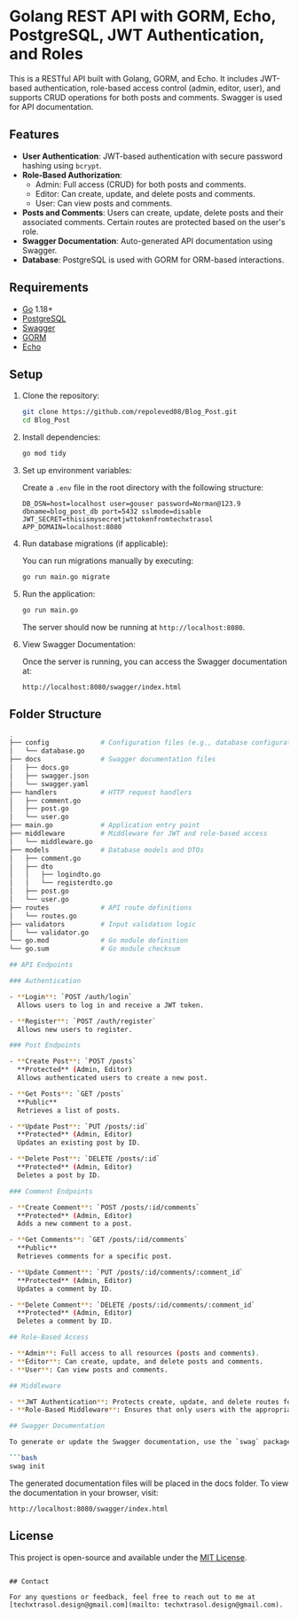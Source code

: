 # Golang REST API with GORM, Echo, PostgreSQL, JWT Authentication, and Roles

This is a RESTful API built with Golang, GORM, and Echo. It includes JWT-based authentication, role-based access control (admin, editor, user), and supports CRUD operations for both posts and comments. Swagger is used for API documentation.

## Features

- **User Authentication**: JWT-based authentication with secure password hashing using `bcrypt`.
- **Role-Based Authorization**:
  - Admin: Full access (CRUD) for both posts and comments.
  - Editor: Can create, update, and delete posts and comments.
  - User: Can view posts and comments.
- **Posts and Comments**: Users can create, update, delete posts and their associated comments. Certain routes are protected based on the user's role.
- **Swagger Documentation**: Auto-generated API documentation using Swagger.
- **Database**: PostgreSQL is used with GORM for ORM-based interactions.

## Requirements

- [Go](https://golang.org/dl/) 1.18+
- [PostgreSQL](https://www.postgresql.org/download/)
- [Swagger](https://swagger.io/)
- [GORM](https://gorm.io/)
- [Echo](https://echo.labstack.com/)

## Setup

1. Clone the repository:

    ```bash
    git clone https://github.com/repoleved08/Blog_Post.git
    cd Blog_Post
    ```

2. Install dependencies:

    ```bash
    go mod tidy
    ```

3. Set up environment variables:

    Create a `.env` file in the root directory with the following structure:

    ```env
    DB_DSN=host=localhost user=gouser password=Norman@123.9 dbname=blog_post_db port=5432 sslmode=disable
    JWT_SECRET=thisismysecretjwttokenfromtechxtrasol
    APP_DOMAIN=localhost:8080
    ```

4. Run database migrations (if applicable):

    You can run migrations manually by executing:

    ```bash
    go run main.go migrate
    ```

5. Run the application:

    ```bash
    go run main.go
    ```

    The server should now be running at `http://localhost:8080`.

6. View Swagger Documentation:

    Once the server is running, you can access the Swagger documentation at:

    ```
    http://localhost:8080/swagger/index.html
    ```

## Folder Structure

```bash
.
├── config             # Configuration files (e.g., database configuration)
│   └── database.go
├── docs               # Swagger documentation files
│   ├── docs.go
│   ├── swagger.json
│   └── swagger.yaml
├── handlers           # HTTP request handlers
│   ├── comment.go
│   ├── post.go
│   └── user.go
├── main.go            # Application entry point
├── middleware         # Middleware for JWT and role-based access
│   └── middleware.go
├── models             # Database models and DTOs
│   ├── comment.go
│   ├── dto
│   │   ├── logindto.go
│   │   └── registerdto.go
│   ├── post.go
│   └── user.go
├── routes             # API route definitions
│   └── routes.go
├── validators         # Input validation logic
│   └── validator.go
└── go.mod             # Go module definition
└── go.sum             # Go module checksum

## API Endpoints

### Authentication

- **Login**: `POST /auth/login`  
  Allows users to log in and receive a JWT token.

- **Register**: `POST /auth/register`  
  Allows new users to register.

### Post Endpoints

- **Create Post**: `POST /posts`  
  **Protected** (Admin, Editor)  
  Allows authenticated users to create a new post.

- **Get Posts**: `GET /posts`  
  **Public**  
  Retrieves a list of posts.

- **Update Post**: `PUT /posts/:id`  
  **Protected** (Admin, Editor)  
  Updates an existing post by ID.

- **Delete Post**: `DELETE /posts/:id`  
  **Protected** (Admin, Editor)  
  Deletes a post by ID.

### Comment Endpoints

- **Create Comment**: `POST /posts/:id/comments`  
  **Protected** (Admin, Editor)  
  Adds a new comment to a post.

- **Get Comments**: `GET /posts/:id/comments`  
  **Public**  
  Retrieves comments for a specific post.

- **Update Comment**: `PUT /posts/:id/comments/:comment_id`  
  **Protected** (Admin, Editor)  
  Updates a comment by ID.

- **Delete Comment**: `DELETE /posts/:id/comments/:comment_id`  
  **Protected** (Admin, Editor)  
  Deletes a comment by ID.

## Role-Based Access

- **Admin**: Full access to all resources (posts and comments).
- **Editor**: Can create, update, and delete posts and comments.
- **User**: Can view posts and comments.

## Middleware

- **JWT Authentication**: Protects create, update, and delete routes for posts and comments.
- **Role-Based Middleware**: Ensures that only users with the appropriate roles (admin, editor) can access certain routes.

## Swagger Documentation

To generate or update the Swagger documentation, use the `swag` package:

```bash
swag init
```
The generated documentation files will be placed in the docs folder. To view the documentation in your browser, visit:

```
http://localhost:8080/swagger/index.html
```

## License

This project is open-source and available under the [MIT License](LICENSE).
```

## Contact

For any questions or feedback, feel free to reach out to me at [techxtrasol.design@gmail.com](mailto: techxtrasol.design@gmail.com).

